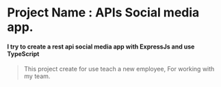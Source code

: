 # Project Name : APIs Social media app.

#### I try to create a rest api social media app with ExpressJs and use TypeScript

> This project create for use teach a new employee, For working with my team.

